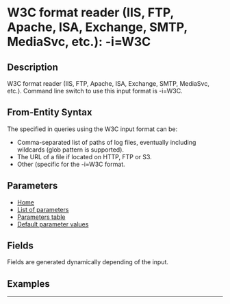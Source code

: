 # W3C format reader (IIS, FTP, Apache, ISA, Exchange, SMTP, MediaSvc, etc.): -i=W3C

## Description

W3C format reader (IIS, FTP, Apache, ISA, Exchange, SMTP, MediaSvc, etc.). Command line switch to use this input format is -i=W3C.

## From-Entity Syntax

The <from-entity> specified in queries using the W3C input format can be:
- Comma-separated list of paths of log files, eventually including wildcards (glob pattern is supported).
- The URL of a file if located on HTTP, FTP or S3.
- Other (specific for the -i=W3C format.

## Parameters

- [Home](../Readme.md)
- [List of parameters](w3c_parameters.md)
- [Parameters table](w3c_parameters_table.md)
- [Default parameter values](w3c_parameters_defaults.md)
## Fields

Fields are generated dynamically depending of the input.


## Examples

------------------------------------------------------------

